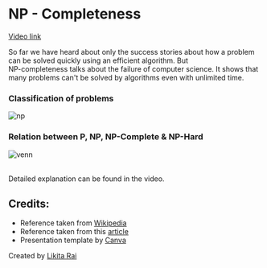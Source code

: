 # NP - Completeness

[Video link](https://drive.google.com/file/d/1e6_FgFVv4OBQPJ02Yw_TZeR1EqQhLYbR/view?usp=sharing)

So far we have heard about only the success stories about how a problem can be solved quickly using an efficient algorithm. 
But <br/>NP-completeness talks about the failure of computer science. 
It shows that many problems can't be solved by algorithms even with unlimited time.

### Classification of problems

![np](https://user-images.githubusercontent.com/68556975/136742247-97bf6de2-5580-4f1b-bb5f-6f4c4dfc443a.JPG)

### Relation between P, NP, NP-Complete & NP-Hard

![venn](https://user-images.githubusercontent.com/68556975/136742457-a8302138-4d5d-4a5e-a08d-e1d6440e1f87.JPG)

<br/>
Detailed explanation can be found in the video.

## Credits:

- Reference taken from [Wikipedia](https://en.wikipedia.org/wiki/Cook%E2%80%93Levin_theorem)
- Reference taken from this [article](https://www.geeksforgeeks.org/np-completeness-set-1/)
- Presentation template by [Canva](https://www.canva.com/t/EADhqLpgv3o-brand-guideline-business-presentation/)

Created by [Likita Rai](https://github.com/likitarai1)
